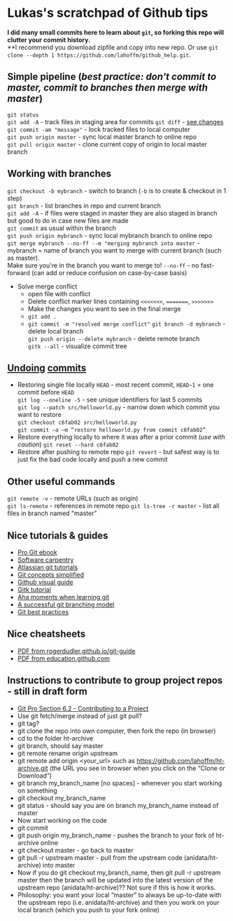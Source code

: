 # Lukas's scratchpad of Github tips

**I did many small commits here to learn about ```git```, so forking this repo will clutter your commit history.**  
**I recommend you download zipfile and copy into new repo. Or use ```git clone --depth 1 https://github.com/lahoffm/github_help.git```.

## Simple pipeline (*best practice: don't commit to master, commit to branches then merge with master*)
```git status```  
```git add -A``` - track files in staging area for commits
```git diff``` - [see changes](https://stackoverflow.com/questions/2529441/how-to-read-the-output-from-git-diff)  
```git commit -am "message"``` - lock tracked files to local computer  
```git push origin master``` - sync local master branch to online repo  
```git pull origin master``` - clone current copy of origin to local master branch  

## Working with branches
```git checkout -b mybranch``` - switch to branch (```-b``` is to create & checkout in 1 step)  
```git branch``` - list branches in repo and current branch  
```git add -A``` - if files were staged in master they are also staged in branch but good to do in case new files are made  
```git commit``` as usual within the branch  
```git push origin mybranch``` - sync local mybranch branch to online repo  
```git merge mybranch --no-ff --m "merging mybranch into master``` - mybranch = name of branch you want to merge with current branch (such as master).  
	Make sure you're in the branch you want to merge to! ```--no-ff``` - no fast-forward (can add or reduce confusion on case-by-case basis)  
* Solve merge conflict
	* open file with conflict
	* Delete conflict marker lines containing ```<<<<<<<```, ```=======```, ```>>>>>>>```
	* Make the changes you want to see in the final merge
	* ```git add .```
	* ```git commit -m "resolved merge conflict"```
```git branch -d mybranch``` - delete local branch  
```git push origin --delete mybranch``` - delete remote branch  
```gitk --all``` - visualize commit tree

## [Undoing](https://github.com/blog/2019-how-to-undo-almost-anything-with-git) [commits](https://www.atlassian.com/git/tutorials/resetting-checking-out-and-reverting)

* Restoring single file locally
```HEAD``` - most recent commit, ```HEAD~1``` = one commit before ```HEAD```  
```git log --oneline -5``` - see unique identifiers for last 5 commits  
```git log --patch src/helloworld.py``` - narrow down which commit you want to restore  
```git checkout c6fab02 src/helloworld.py```  
```git commit –a –m “restore helloworld.py from commit c6fab02”```  
* Restore everything locally to where it was after a prior commit (*use with caution*)
```git reset --hard c6fab02```  
* Restore after pushing to remote repo
```git revert``` - but safest way is to just fix the bad code locally and push a new commit  

## Other useful commands 
```git remote -v``` - remote URLs (such as origin)  
```git ls-remote``` - references in remote repo
```git ls-tree -r master``` - list all files in branch named "master"  

## Nice tutorials & guides
* [Pro Git ebook](https://git-scm.com/book/en/v2)
* [Software carpentry](https://swcarpentry.github.io/git-novice/)
* [Atlassian git tutorials](https://www.atlassian.com/git/tutorials/)
* [Git concepts simplified](http://gitolite.com/gcs.html#(1))
* [Github visual guide](http://marklodato.github.io/visual-git-guide/index-en.html)
* [Gitk tutorial](https://lostechies.com/joshuaflanagan/2010/09/03/use-gitk-to-understand-git/)
* [Aha moments when learning git](https://betterexplained.com/articles/aha-moments-when-learning-git/)
* [A successful git branching model](http://nvie.com/posts/a-successful-git-branching-model/)
* [Git best practices](https://gist.github.com/pandeiro/1552496)

## Nice cheatsheets
* [PDF from rogerdudler.github.io/git-guide](git_cheat_sheet.pdf)
* [PDF from education.github.com](git-cheat-sheet-education.pdf)

## Instructions to contribute to group project repos - still in draft form

* [Git Pro Section 6.2 - Contributing to a Project](https://git-scm.com/book/en/v2/GitHub-Contributing-to-a-Project)
* Use git fetch/merge instead of just git pull?
* git tag?
* git clone the repo into own computer, then fork the repo (in browser)
* cd to the folder ht-archive
* git branch, should say master
* git remote rename origin upstream 
* git remote add origin <your_url> such as https://github.com/lahoffm/ht-archive.git (the URL you see in browser when you click on the “Clone or Download”)
* git branch my_branch_name [no spaces] - whenever you start working on something
* git checkout my_branch_name
* git status - should say you are on branch my_branch_name instead of master
* Now start working on the code
* git commit
* git push origin my_branch_name - pushes the branch to your fork of ht-archive online
* git checkout master - go back to master
* git pull -r upstream master - pull from the upstream code (anidata/ht-archive) into master
* Now if you do git checkout my_branch_name, then git pull -r upstream master then the branch will be updated into the latest version of the upstream repo (anidata/ht-archive)?? Not sure if this is how it works.
* Philosophy: you want your local “master” to always be up-to-date with the upstream repo (i.e. anidata/ht-archive) and then you work on your local branch (which you push to your fork online)

